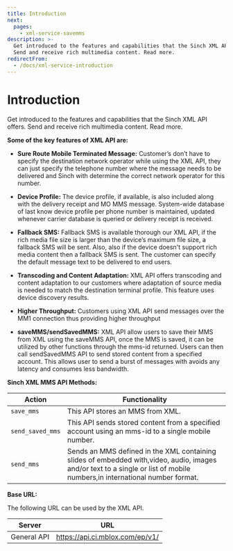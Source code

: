 ```yaml
---
title: Introduction
next:
  pages:
    - xml-service-savemms
description: >-
  Get introduced to the features and capabilities that the Sinch XML API offers.
  Send and receive rich multimedia content. Read more.
redirectFrom:
  - /docs/xml-service-introduction
---
```


# Introduction

Get introduced to the features and capabilities that the Sinch XML API offers. Send and receive rich multimedia content. Read more.

**Some of the key features of XML API are:**

- **Sure Route Mobile Terminated Message:** Customer’s don’t have to
  specify the destination network operator while using the XML API,
  they can just specify the telephone number where the message needs
  to be delivered and Sinch with determine the correct network
  operator for this number.

- **Device Profile:** The device profile, if available, is also
  included along with the delivery receipt and MO MMS message.
  System-wide database of last know device profile per phone number is
  maintained, updated whenever carrier database is queried or delivery
  receipt is received.

- **Fallback SMS:** Fallback SMS is available thorough our XML API, if
  the rich media file size is larger than the device’s maximum file
  size, a fallback SMS will be sent. Also, also if the device doesn't
  support rich media content then a fallback SMS is sent. The customer
  can specify the default message text to be delivered to end users.

- **Transcoding and Content Adaptation:** XML API offers transcoding
  and content adaptation to our customers where adaptation of source
  media is needed to match the destination terminal profile. This
  feature uses device discovery results.

- **Higher Throughput:** Customers using XML API send messages over
  the MM1 connection thus providing higher throughput

- **saveMMS/sendSavedMMS:** XML API allow users to save their MMS from
  XML using the saveMMS API, once the MMS is saved, it can be utilized
  by other functions through the mms-id returned. Users can then call
  sendSavedMMS API to send stored content from a specified account.
  This allows user to send a burst of messages with avoids any latency
  and consumes less bandwidth.

**Sinch XML MMS API Methods:**

| Action           | Functionality                                                                                                                                                             |
| ---------------- | ------------------------------------------------------------------------------------------------------------------------------------------------------------------------- |
| `save_mms`       | This API stores an MMS from XML.                                                                                                                                          |
| `send_saved_mms` | This API sends stored content from a specified account using an mms-id to a single mobile number.                                                                         |
| `send_mms`       | Sends an MMS defined in the XML containing slides of embedded with,video, audio, images and/or text to a single or list of mobile numbers,in international number format. |

**Base URL:**

The following URL can be used by the XML API.

| Server      | URL                             |
| ----------- | ------------------------------- |
| General API | <https://api.ci.mblox.com/ep/v1/> |
